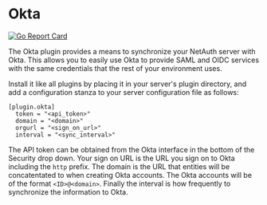 # Okta

[![Go Report Card](https://goreportcard.com/badge/github.com/NetAuth/plugin-okta)](https://goreportcard.com/report/github.com/NetAuth/plugin-okta)

The Okta plugin provides a means to synchronize your NetAuth server
with Okta.  This allows you to easily use Okta to provide SAML and
OIDC services with the same credentials that the rest of your
environment uses.

Install it like all plugins by placing it in your server's plugin
directory, and add a configuration stanza to your server configuration
file as follows:

```
[plugin.okta]
  token = "<api_token>"
  domain = "<domain>"
  orgurl = "<sign_on_url>"
  interval = "<sync_interval>"
```

The API token can be obtained from the Okta interface in the bottom of
the Security drop down.  Your sign on URL is the URL you sign on to
Okta including the `http` prefix.  The domain is the URL that entities
will be concatentated to when creating Okta accounts.  The Okta
accounts will be of the format `<ID>@<domain>`.  Finally the interval
is how frequently to synchronize the information to Okta.
